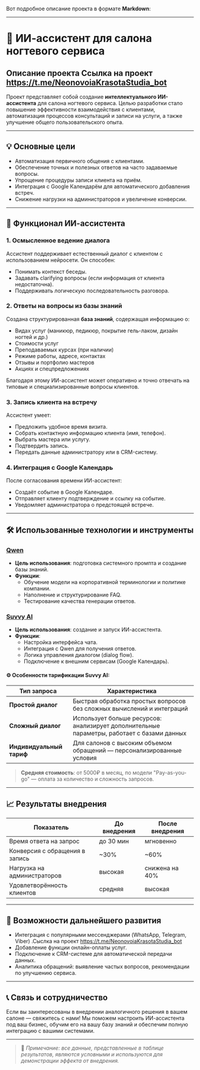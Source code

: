 Вот подробное описание проекта в формате **Markdown**:

---

# 💅 ИИ-ассистент для салона ногтевого сервиса

## Описание проекта Ссылка на проект https://t.me/NeonovoiaKrasotaStudia_bot

Проект представляет собой создание **интеллектуального ИИ-ассистента** для салона ногтевого сервиса. Целью разработки стало повышение эффективности взаимодействия с клиентами, автоматизация процессов консультаций и записи на услуги, а также улучшение общего пользовательского опыта.

---

## 💡 Основные цели

- Автоматизация первичного общения с клиентами.
- Обеспечение точных и полезных ответов на часто задаваемые вопросы.
- Упрощение процедуры записи клиента на приём.
- Интеграция с Google Календарём для автоматического добавления встреч.
- Снижение нагрузки на администраторов и увеличение конверсии.

---

## 🔧 Функционал ИИ-ассистента

### 1. **Осмысленное ведение диалога**
Ассистент поддерживает естественный диалог с клиентом с использованием нейросети. Он способен:
- Понимать контекст беседы.
- Задавать clarifying вопросы (если информация от клиента недостаточна).
- Поддерживать логическую последовательность разговора.

### 2. **Ответы на вопросы из базы знаний**
Создана структурированная **база знаний**, содержащая информацию о:
- Видах услуг (маникюр, педикюр, покрытие гель-лаком, дизайн ногтей и др.)
- Стоимости услуг
- Преподаваемых курсах (при наличии)
- Режиме работы, адресе, контактах
- Отзывы и портфолио мастеров
- Акциях и спецпредложениях

Благодаря этому ИИ-ассистент может оперативно и точно отвечать на типовые и специализированные вопросы клиентов.

### 3. **Запись клиента на встречу**
Ассистент умеет:
- Предложить удобное время визита.
- Собрать контактную информацию клиента (имя, телефон).
- Выбрать мастера или услугу.
- Подтвердить запись.
- Передать данные администратору или в CRM-систему.

### 4. **Интеграция с Google Календарь**
После согласования времени ИИ-ассистент:
- Создаёт событие в Google Календаре.
- Отправляет клиенту подтверждение и ссылку на событие.
- Уведомляет администратора о предстоящей встрече.

---

## 🛠️ Использованные технологии и инструменты

### [Qwen](https://www.alibabacloud.com/product/qwen)
- **Цель использования**: подготовка системного промпта и создание базы знаний.
- **Функции**:
  - Обучение модели на корпоративной терминологии и политике компании.
  - Наполнение и структурирование FAQ.
  - Тестирование качества генерации ответов.

### [Suvvy AI](https://suvvy.ai/)
- **Цель использования**: создание и запуск ИИ-ассистента.
- **Функции**:
  - Настройка интерфейса чата.
  - Интеграция с Qwen для получения ответов.
  - Логика управления диалогом (dialog flow).
  - Подключение к внешним сервисам (Google Календарь).

#### ⚙️ Особенности тарификации Suvvy AI:

| Тип запроса | Характеристика |
|-------------|----------------|
| **Простой диалог** | Быстрая обработка простых вопросов без сложных вычислений и интеграций |
| **Сложный диалог** | Использует больше ресурсов: анализирует дополнительные параметры, работает с базами данных |
| **Индивидуальный тариф** | Для салонов с высоким объемом обращений — персонализированные условия |

> **Средняя стоимость**: от 5000₽ в месяц, по модели "Pay-as-you-go" — оплата за количество и сложность запросов.

---

## 📈 Результаты внедрения

| Показатель | До внедрения | После внедрения |
|-----------|--------------|------------------|
| Время ответа на запрос | до 30 мин | мгновенно |
| Конверсия с обращения в запись | ~30% | ~60% |
| Нагрузка на администраторов | высокая | снижена на 40% |
| Удовлетворённость клиентов | средняя | высокая |

---

## 📌 Возможности дальнейшего развития

- Интеграция с популярными мессенджерами (WhatsApp, Telegram, Viber) .Сыслка на проект https://t.me/NeonovoiaKrasotaStudia_bot
- Добавление функции онлайн-оплаты услуг.
- Подключение к CRM-системе для автоматической передачи данных.
- Аналитика обращений: выявление частых вопросов, рекомендации по улучшению сервиса.

---

## 📞 Связь и сотрудничество

Если вы заинтересованы в внедрении аналогичного решения в вашем салоне — свяжитесь с нами! Мы поможем настроить ИИ-ассистента под ваш бизнес, обучим его на вашу базу знаний и обеспечим полную интеграцию с вашими системами.

---

> 📝 *Примечание: все данные, представленные в таблице результатов, являются условными и используются для демонстрации эффекта от внедрения.*
